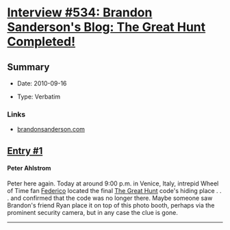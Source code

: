 # [Interview #534: Brandon Sanderson's Blog: The Great Hunt Completed!](https://www.theoryland.com/intvmain.php?i=534)

## Summary

- Date: 2010-09-16

- Type: Verbatim

### Links

- [brandonsanderson.com](http://www.brandonsanderson.com/blog/917/The-Great-Hunt-Completed!)


## [Entry #1](./t-534/1)

#### Peter Ahlstrom

Peter here again. Today at around 9:00 p.m. in Venice, Italy, intrepid Wheel of Time fan
[Federico](http://twitter.com/cuthbert19)
located the final
[The Great Hunt](http://www.brandonsanderson.com/blog/916/The-Great-Hunt-Update)
code's hiding place . . . and confirmed that the code was no longer there. Maybe someone saw Brandon's friend Ryan place it on top of this photo booth, perhaps via the prominent security camera, but in any case the clue is gone.


---

